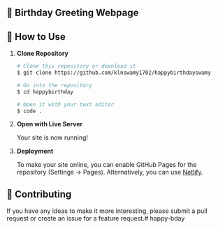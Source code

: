 ## 🎉 Birthday Greeting Webpage 



## 🚀 How to Use

1.  **Clone Repository**

    ```bash
    # Clone this repository or download it
    $ git clone https://github.com/klnswamy1702/happybirthdayswamy

    # Go into the repository
    $ cd happybirthday

    # Open it with your text editor
    $ code .
    ```

2. **Open with Live Server**

    Your site is now running!

3. **Deployment**

    To make your site online, you can enable GitHub Pages for the repository (Settings -> Pages). Alternatively, you can use [Netlify](https://www.netlify.com/).

## 📝 Contributing

If you have any ideas to make it more interesting, please submit a pull request or create an issue for a feature request.# happy-bday
